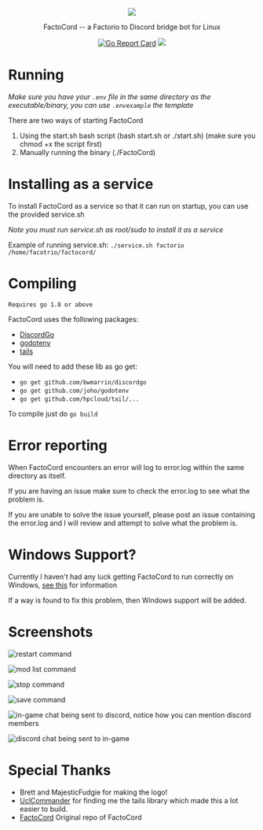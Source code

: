 <p align="center"><img src="http://i.imgur.com/QrhAeBe.png"></p>
<p align="center">FactoCord -- a Factorio to Discord bridge bot for Linux</p>
<p align="center">
<a href="https://goreportcard.com/report/github.com/Kuhave/FactoCord"><img src="https://goreportcard.com/badge/github.com/Kuhave/FactoCord" alt="Go Report Card"></a>
<a href="https://travis-ci.org/FactoKit/FactoCord"><img src="https://travis-ci.org/Kuhave/FactoCord.svg?branch=master"</img></a>
</p>

# Running
*Make sure you have your `.env` file in the same directory as the executable/binary, you can use `.envexample` the template*

There are two ways of starting FactoCord

1. Using the start.sh bash script (bash start.sh or ./start.sh) (make sure you chmod +x the script first)
2. Manually running the binary (./FactoCord)

# Installing as a service

To install FactoCord as a service so that it can run on startup, you can use the provided service.sh

*Note you must run service.sh as root/sudo to install it as a service*

Example of running service.sh:
`./service.sh factorio /home/facotrio/factocord/`


# Compiling

`Requires go 1.8 or above`

FactoCord uses the following packages:

- [DiscordGo](https://github.com/bwmarrin/discordgo)
- [godotenv](https://github.com/joho/godotenv/)
- [tails](https://github.com/hpcloud/tail)

You will need to add these lib as go get:

- `go get github.com/bwmarrin/discordgo`
- `go get github.com/joho/godotenv`
- `go get github.com/hpcloud/tail/...`

To compile just do `go build`


# Error reporting

When FactoCord encounters an error will log to error.log within the same directory as itself.

If you are having an issue make sure to check the error.log to see what the problem is.

If you are unable to solve the issue yourself, please post an issue containing the error.log and I will review and attempt to solve what the problem is.


# Windows Support?

Currently I haven't had any luck getting FactoCord to run correctly on Windows, [see this](https://github.com/FactoKit/FactoCord/issues/3) for information

If a way is found to fix this problem, then Windows support will be added.


# Screenshots

<p><img src="http://i.imgur.com/JsLOVst.png" alt="restart command"></p>
<p><img src="http://i.imgur.com/1cxq54P.png" alt="mod list command"></p>
<p><img src="http://i.imgur.com/qN3NsO6.png" alt="stop command"></p>
<p><img src="http://i.imgur.com/cxjvFG8.png" alt="save command"></p>
<p><img src="http://i.imgur.com/dztOTrk.png" alt="in-game chat being sent to discord, notice how you can mention discord members"></p>
<p><img src="http://i.imgur.com/Npl0vBb.png" alt="discord chat being sent to in-game"></p>


# Special Thanks

  - Brett and MajesticFudgie for making the logo!
  - [UclCommander](https://github.com/UclCommander) for finding me the tails library which made this a lot easier to build.
  - [FactoCord](https://github.com/FactoKit/FactoCord) Original repo of FactoCord
